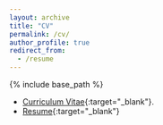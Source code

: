```yaml
---
layout: archive
title: "CV"
permalink: /cv/
author_profile: true
redirect_from:
  - /resume
---
```


{% include base_path %}

* [Curriculum Vitae](/files/CV_Somesh_Singh.pdf){:target="_blank"}.
* [Resume](/files/Resume_Somesh_Singh.pdf){:target="_blank"}
